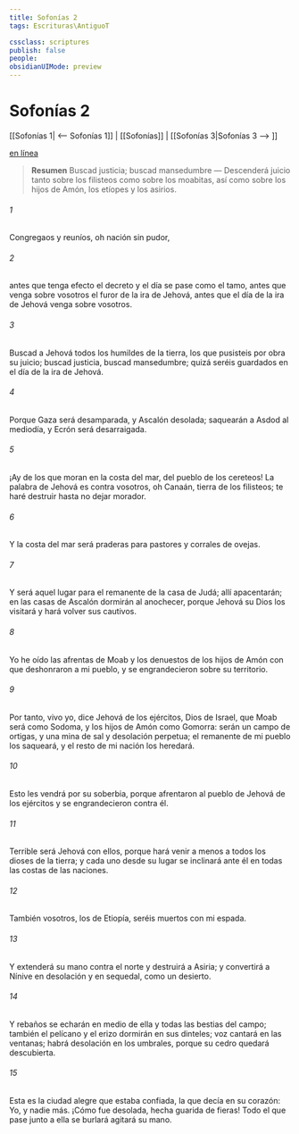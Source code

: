 ```yaml
---
title: Sofonías 2
tags: Escrituras\AntiguoT

cssclass: scriptures
publish: false
people:
obsidianUIMode: preview
---
```


# Sofonías 2
[[Sofonías 1| <-- Sofonías 1]] | [[Sofonías]] | [[Sofonías 3|Sofonías 3 --> ]]

[en línea](https://churchofjesuschrist.org/study/scriptures/ot/zeph/2?lang=spa)

> __Resumen__
Buscad justicia; buscad mansedumbre — Descenderá juicio tanto sobre los filisteos como sobre los moabitas, así como sobre los hijos de Amón, los etíopes y los asirios.

###### 1 
Congregaos y reuníos, oh nación sin pudor,

###### 2 
antes que tenga efecto el decreto y el día se pase como el tamo, antes que venga sobre vosotros el furor de la ira de Jehová, antes que el día de la ira de Jehová venga sobre vosotros.

###### 3 
Buscad a Jehová todos los humildes de la tierra, los que pusisteis por obra su juicio; buscad justicia, buscad mansedumbre; quizá seréis guardados en el día de la ira de Jehová.

###### 4 
Porque Gaza será desamparada, y Ascalón desolada; saquearán a Asdod al mediodía, y Ecrón será desarraigada.

###### 5 
¡Ay de los que moran en la costa del mar, del pueblo de los cereteos! La palabra de Jehová es contra vosotros, oh Canaán, tierra de los filisteos; te haré destruir hasta no dejar morador.

###### 6 
Y la costa del mar será praderas para pastores y corrales de ovejas.

###### 7 
Y será aquel lugar para el remanente de la casa de Judá; allí apacentarán; en las casas de Ascalón dormirán al anochecer, porque Jehová su Dios los visitará y hará volver sus cautivos.

###### 8 
Yo he oído las afrentas de Moab y los denuestos de los hijos de Amón con que deshonraron a mi pueblo, y se engrandecieron sobre su territorio.

###### 9 
Por tanto, vivo yo, dice Jehová de los ejércitos, Dios de Israel, que Moab será como Sodoma, y los hijos de Amón como Gomorra: serán un campo de ortigas, y una mina de sal y desolación perpetua; el remanente de mi pueblo los saqueará, y el resto de mi nación los heredará.

###### 10 
Esto les vendrá por su soberbia, porque afrentaron al pueblo de Jehová de los ejércitos y se engrandecieron contra él.

###### 11 
Terrible será Jehová con ellos, porque hará venir a menos a todos los dioses de la tierra; y cada uno desde su lugar se inclinará ante él en todas las costas de las naciones.

###### 12 
También vosotros, los de Etiopía, seréis muertos con mi espada.

###### 13 
Y extenderá su mano contra el norte y destruirá a Asiria; y convertirá a Nínive en desolación y en sequedal, como un desierto.

###### 14 
Y rebaños se echarán en medio de ella y todas las bestias del campo; también el pelícano y el erizo dormirán en sus dinteles;  voz cantará en las ventanas; habrá desolación en los umbrales, porque su  cedro quedará descubierta.

###### 15 
Esta es la ciudad alegre que estaba confiada, la que decía en su corazón: Yo, y nadie más. ¡Cómo fue desolada, hecha guarida de fieras! Todo el que pase junto a ella se burlará  agitará su mano.

